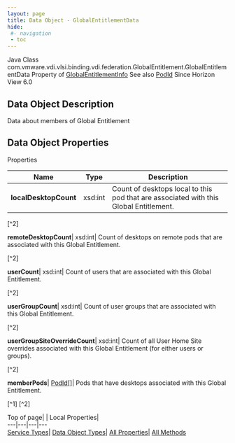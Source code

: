 ```yaml
---
layout: page
title: Data Object - GlobalEntitlementData
hide:
 #- navigation
 - toc
---
```






Java Class
    com.vmware.vdi.vlsi.binding.vdi.federation.GlobalEntitlement.GlobalEntitlementData
Property of
     [GlobalEntitlementInfo](vdi.federation.GlobalEntitlement.GlobalEntitlementInfo.md#field_detail)
See also
     [PodId](vdi.entity.PodId.md)
Since 
    Horizon View 6.0

## Data Object Description 

Data about members of Global Entitlement 

## Data Object Properties

Properties

Name |  Type |  Description   
---|---|---  
**localDesktopCount**|  xsd:int|  Count of desktops local to this pod that are associated with this Global Entitlement.   


[^2]

  
**remoteDesktopCount**|  xsd:int|  Count of desktops on remote pods that are associated with this Global Entitlement.   


[^2]

  
**userCount**|  xsd:int|  Count of users that are associated with this Global Entitlement.   


[^2]

  
**userGroupCount**|  xsd:int|  Count of user groups that are associated with this Global Entitlement.   


[^2]

  
**userGroupSiteOverrideCount**|  xsd:int|  Count of all User Home Site overrides associated with this Global Entitlement (for either users or groups).   


[^2]

  
**memberPods**| [PodId[]](vdi.entity.PodId.md)|  Pods that have desktops associated with this Global Entitlement.   


[^1]
[^2]

  
  
  
Top of page| | Local Properties|   
---|---|---|---  
[Service Types](index-mo_types.md)| [Data Object Types](index-do_types.md)| [All Properties](index-properties.md)| [All Methods](index-methods.md)  
  
  

